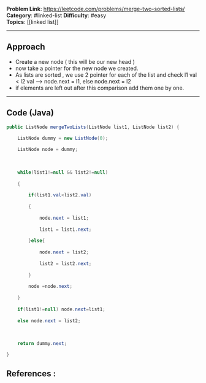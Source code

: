 
**Problem Link**: https://leetcode.com/problems/merge-two-sorted-lists/ 
**Category**: #linked-list
**Difficulty**: #easy  
**Topics**: [[linked list]]    

---

## Approach

- Create a new node ( this will be our new head )
- now take a pointer for the new node we created.
- As lists are sorted , we use 2 pointer for each of the list and check l1 val < l2 val --> node.next = l1, else node.next = l2
- if elements are left out after this comparison add them one by one.

---

## Code (Java)

```java
public ListNode mergeTwoLists(ListNode list1, ListNode list2) {

	ListNode dummy = new ListNode(0);
	
	ListNode node = dummy;
	
	  
	
	while(list1!=null && list2!=null)
	
	{
	
		if(list1.val<list2.val)
		
		{
		
			node.next = list1;
			
			list1 = list1.next;
		
		}else{
		
			node.next = list2;
			
			list2 = list2.next;
		
		}
		
		node =node.next;
	
	}
	
	if(list1!=null) node.next=list1;
	
	else node.next = list2;
	
	  
	
	return dummy.next;

}

```


## References :
